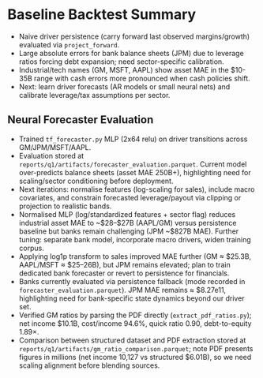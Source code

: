 # Baseline Backtest Summary

- Naive driver persistence (carry forward last observed margins/growth) evaluated via `project_forward`.
- Large absolute errors for bank balance sheets (JPM) due to leverage ratios forcing debt expansion; need sector-specific calibration.
- Industrial/tech names (GM, MSFT, AAPL) show asset MAE in the $10-35B range with cash errors more pronounced when cash policies shift.
- Next: learn driver forecasts (AR models or small neural nets) and calibrate leverage/tax assumptions per sector.
## Neural Forecaster Evaluation
- Trained `tf_forecaster.py` MLP (2x64 relu) on driver transitions across GM/JPM/MSFT/AAPL.
- Evaluation stored at `reports/q1/artifacts/forecaster_evaluation.parquet`. Current model over-predicts balance sheets (asset MAE 250B+), highlighting need for scaling/sector conditioning before deployment.
- Next iterations: normalise features (log-scaling for sales), include macro covariates, and constrain forecasted leverage/payout via clipping or projection to realistic bands.
- Normalised MLP (log/standardized features + sector flag) reduces industrial asset MAE to ~\$28–$27B (AAPL/GM) versus persistence baseline but banks remain challenging (JPM ~\$827B MAE). Further tuning: separate bank model, incorporate macro drivers, widen training corpus.
- Applying log1p transform to sales improved MAE further (GM ≈ $25.3B, AAPL/MSFT ≈ $25–26B), but JPM remains elevated; plan to train dedicated bank forecaster or revert to persistence for financials.
- Banks currently evaluated via persistence fallback (mode recorded in `forecaster_evaluation.parquet`). JPM MAE remains ≈ $8.27e11, highlighting need for bank-specific state dynamics beyond our driver set.
- Verified GM ratios by parsing the PDF directly (`extract_pdf_ratios.py`); net income $10.1B, cost/income 94.6%, quick ratio 0.90, debt-to-equity 1.89×.
- Comparison between structured dataset and PDF extraction stored at `reports/q1/artifacts/gm_ratio_comparison.parquet`; note PDF presents figures in millions (net income 10,127 vs structured $6.01B), so we need scaling alignment before blending sources.
